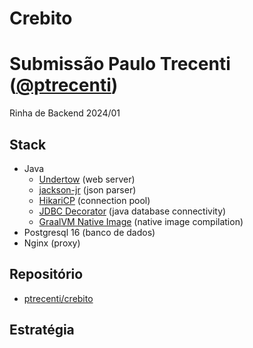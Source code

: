# Crebito

# Submissão Paulo Trecenti ([@ptrecenti](https://twitter.com/ptrecenti))

Rinha de Backend 2024/01

## Stack

* Java
    * [Undertow](https://undertow.io/) (web server)
    * [jackson-jr](https://github.com/FasterXML/jackson-jr) (json parser)
    * [HikariCP](https://github.com/brettwooldridge/HikariCP) (connection pool)
    * [JDBC Decorator](https://github.com/jcabi/jcabi-jdbc) (java database connectivity)
    * [GraalVM Native Image](https://www.graalvm.org/) (native image compilation)
* Postgresql 16 (banco de dados)
* Nginx (proxy)

## Repositório

* [ptrecenti/crebito](https://github.com/ptrecenti/crebito)

## Estratégia

